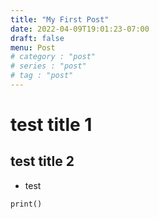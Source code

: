 ```yaml
---
title: "My First Post"
date: 2022-04-09T19:01:23-07:00
draft: false
menu: Post
# category : "post"
# series : "post"
# tag : "post"
---
```




# test title 1
## test title 2
* test

`print()`


